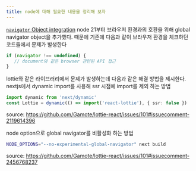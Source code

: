 ```yaml
---
title: node에 대해 필요한 내용을 정리해 보자
---
```

[`navigator` Object integration](https://nodejs.org/en/blog/announcements/v21-release-announce#navigator-object-integration)
node 21부터 브라우저 환경과의 호환을 위해 global navigator object을 추가했다. 때문에 
기존에 다음과 같이 브라우저 환경을 체크하던 코드들에서 문제가 발생한다

```js
if (navigator !== undefined) {
   // document와 같은 browser 관련된 API 접근
}
```

lottie와 같은 라이브러리에서 문제가 발생하는데 다음과 같은 해결 방법을 제시한다. 
nextjs에서 dynamic import를 사용해  ssr 시점에 import를 제외 하는 방법

```ts
import dynamic from 'next/dynamic'
const Lottie = dynamic(() => import('react-lottie'), { ssr: false })
```
source: https://github.com/Gamote/lottie-react/issues/101#issuecomment-2119614396

node option으로 global navigator를 비활성화 하는 방법
```zsh
NODE_OPTIONS="--no-experimental-global-navigator" next build
```
source: https://github.com/Gamote/lottie-react/issues/101#issuecomment-2456768237
